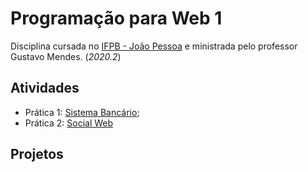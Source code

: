 # Programação para Web 1
Disciplina cursada no [IFPB - João Pessoa](https://www.ifpb.edu.br/joaopessoa) e ministrada pelo professor Gustavo Mendes.
(_2020.2_)

## Atividades
* Prática 1: [Sistema Bancário](./p1-banco-node);
* Prática 2: [Social Web](./social-web-1-Listagem-Simples-Usuario)

## Projetos
